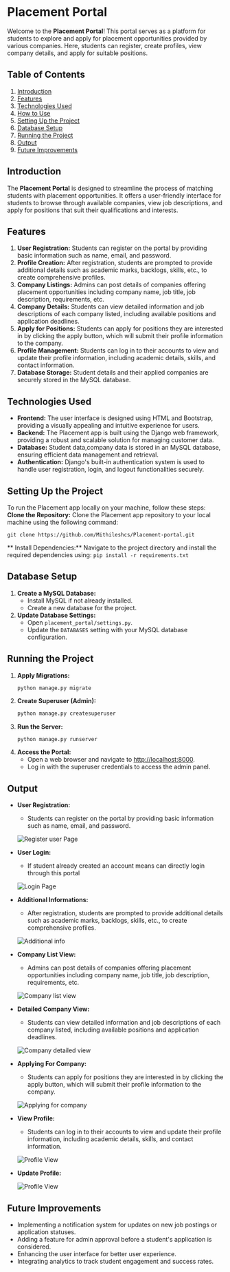 # Placement Portal
Welcome to the **Placement Portal**! This portal serves as a platform for students to explore and apply for placement opportunities provided by various companies. Here, students can register, create profiles, view company details, and apply for suitable positions.

## Table of Contents
1. [Introduction](#introduction)
2. [Features](#features)
3. [Technologies Used](#technologies-used)
4. [How to Use](#how-to-use)
5. [Setting Up the Project](#setting-up-the-project)
6. [Database Setup](#database-setup)
7. [Running the Project](#running-the-project)
8. [Output](#output)
9. [Future Improvements](#future-improvements)


##  Introduction
The **Placement Portal** is designed to streamline the process of matching students with placement opportunities. It offers a user-friendly interface for students to browse through available companies, view job descriptions, and apply for positions that suit their qualifications and interests.

## Features
1. **User Registration:** Students can register on the portal by providing basic information such as name, email, and password.
2. **Profile Creation:** After registration, students are prompted to provide additional details such as academic marks, backlogs, skills, etc., to create comprehensive profiles.
3. **Company Listings:** Admins can post details of companies offering placement opportunities including company name, job title, job description, requirements, etc.
4. **Company Details:** Students can view detailed information and job descriptions of each company listed, including available positions and application deadlines.
5. **Apply for Positions:** Students can apply for positions they are interested in by clicking the apply button, which will submit their profile information to the company.
6. **Profile Management:** Students can log in to their accounts to view and update their profile information, including academic details, skills, and contact information.
7. **Database Storage:** Student details and their applied companies are securely stored in the MySQL database.

## Technologies Used
- **Frontend:** The user interface is designed using HTML and Bootstrap, providing a visually appealing and intuitive experience for users.
- **Backend:** The Placement app is built using the Django web framework, providing a robust and scalable solution for managing customer data.
- **Database:** Student data,company data is stored in an MySQL database, ensuring efficient data management and retrieval.
- **Authentication:**  Django's built-in authentication system is used to handle user registration, login, and logout functionalities securely.

##  Setting Up the Project

To run the Placement app locally on your machine, follow these steps:
**Clone the Repository:** Clone the Placement app repository to your local machine using the following command:

   ```
   git clone https://github.com/Mithileshcs/Placement-portal.git
   ```
 

** Install Dependencies:** Navigate to the project directory and install the required dependencies using:
    ```
    pip install -r requirements.txt
    ```

## Database Setup
1. **Create a MySQL Database:**
    - Install MySQL if not already installed.
    - Create a new database for the project.
2. **Update Database Settings:**
    - Open `placement_portal/settings.py`.
    - Update the `DATABASES` setting with your MySQL database configuration.

## Running the Project
1. **Apply Migrations:**
    ```
    python manage.py migrate
    ```
2. **Create Superuser (Admin):**
    ```bash
    python manage.py createsuperuser
    ```
3. **Run the Server:**
    ```bash
    python manage.py runserver
    ```
4. **Access the Portal:**
    - Open a web browser and navigate to [http://localhost:8000](http://localhost:8000).
    - Log in with the superuser credentials to access the admin panel.




  ## Output

- **User Registration:**
   - Students can register on the portal by providing basic information such as name, email, and password.

  ![Register user Page](placement_reg.png)


- **User Login:**
   - If student already created an account means can directly login through this portal

  ![Login Page](placement_login.png)


- **Additional Informations:**
   - After registration, students are prompted to provide additional details such as academic marks, backlogs, skills, etc., to create comprehensive profiles.

  ![Additional info](placement_add_profiledetails.png)


- **Company List View:**
   - Admins can post details of companies offering placement opportunities including company name, job title, job description, requirements, etc.

  ![Company list view](placement_view_com.png)
 

- **Detailed Company View:**
   - Students can view detailed information and job descriptions of each company listed, including available positions and application deadlines.

  ![Company detailed view](placement_view_comdetails.png)


- **Applying For Company:**
   - Students can apply for positions they are interested in by clicking the apply button, which will submit their profile information to the company.

  ![Applying for company](placement_apply_company.png)


- **View Profile:**
   - Students can log in to their accounts to view and update their profile information, including academic details, skills, and contact information.

  ![Profile View](placement_view_profile.png)


- **Update Profile:**

  ![Profile View](placement_update_profile.png)




##  Future Improvements
- Implementing a notification system for updates on new job postings or application statuses.
- Adding a feature for admin approval before a student's application is considered.
- Enhancing the user interface for better user experience.
- Integrating analytics to track student engagement and success rates.
